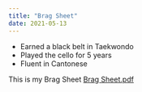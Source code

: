 ```yaml
---
title: "Brag Sheet"
date: 2021-05-13 
---
```

- Earned a black belt in Taekwondo
- Played the cello for 5 years
- Fluent in Cantonese

This is my Brag Sheet 
[Brag Sheet.pdf](https://github.com/Izzyc31/github-pages-with-jekyll/files/6473638/Brag.Sheet.pdf)
